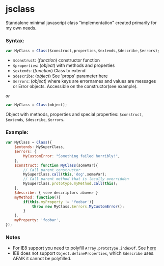 # jsclass

Standalone minimal javascript class "implementation" created primarily for my own needs.

### Syntax:

```javascript
var MyClass = Class($construct,properties,$extends,$describe,$errors);
```

* `$construct`: (*function*) constructor function
* `$properties`: (*object*) with methods and properties
* `$extends`: (*function*) Class to extend
* `$describe`: (*object*) See 'props' parameter [here](https://developer.mozilla.org/en-US/docs/Web/JavaScript/Reference/Global_Objects/Object/defineProperties)
* `$errors`: (*object*) where keys are errornames and values are messages or Error objects. Accessible on the constructor(see example).

*or*

```javascript
var MyClass = Class(object);
```

Object with methods, properties and special properties: `$construct`, `$extends`, `$describe`, `$errors`.

### Example:

```javascript
var MyClass = Class({
    $extends: MySuperClass,
    $errors: {
        MyCustomError: "Something failed horribly!",
    },
    $construct: function MyClass(someVar){
        // Call parent constructor
        MySuperClass.call(this,'dog',someVar);
        // Call parent method that is locally overridden
        MySuperClass.prototype.myMethod.call(this);
    },
    $describe: { <see descriptors above> }
    myMethod: function(){
        if(this.myProperty != 'foobar'){
            throw new MyClass.$errors.MyCustomError();
        }
    },
    myProperty: 'foobar',
});
```

### Notes
* For IE8 support you need to polyfill `Array.prototype.indexOf`. See [here](https://developer.mozilla.org/en-US/docs/Web/JavaScript/Reference/Global_Objects/Array/indexOf#Polyfill)
* IE8 does not support `Object.defineProperties`, which `$describe` uses. AFAIK it cannot be polyfilled.
